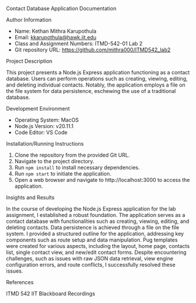  Contact Database Application Documentation

 Author Information

- Name: Kethan Mithra Karupothula
- Email: kkarupothula@hawk.iit.edu
- Class and Assignment Numbers: ITMD-542-01 Lab 2
- Git repository URL: https://github.com/mithra000/ITMD542_lab2

 Project Description

This project presents a Node.js Express application functioning as a contact database. Users can perform operations such as creating, viewing, editing, and deleting individual contacts. Notably, the application employs a file on the file system for data persistence, eschewing the use of a traditional database.

 Development Environment

- Operating System: MacOS
- Node.js Version: v20.11.1
- Code Editor: VS Code

 Installation/Running Instructions

1. Clone the repository from the provided Git URL.
2. Navigate to the project directory.
3. Run `npm install` to install necessary dependencies.
4. Run `npm start` to initiate the application.
5. Open a web browser and navigate to http://localhost:3000 to access the application.

 Insights and Results

In the course of developing the Node.js Express application for the lab assignment, I established a robust foundation. The application serves as a contact database with functionalities such as creating, viewing, editing, and deleting contacts. Data persistence is achieved through a file on the file system. I provided a structured outline for the application, addressing key components such as route setup and data manipulation. Pug templates were created for various aspects, including the layout, home page, contacts list, single contact view, and new/edit contact forms. Despite encountering challenges, such as issues with raw JSON data retrieval, view engine configuration errors, and route conflicts, I successfully resolved these issues.

 References

ITMD 542 IIT Blackboard Recordings